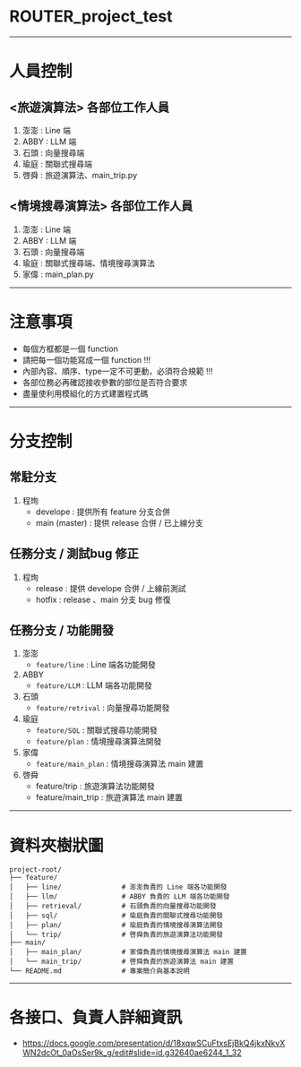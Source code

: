 # ROUTER_project_test
---

# 人員控制
## <旅遊演算法> 各部位工作人員
1. 澎澎 : Line 端
2. ABBY : LLM 端
3. 石頭 : 向量搜尋端
4. 瑜庭 : 關聯式搜尋端
5. 啓舜 : 旅遊演算法、main_trip.py

## <情境搜尋演算法> 各部位工作人員
1. 澎澎 : Line 端
2. ABBY : LLM 端
3. 石頭 : 向量搜尋端
4. 瑜庭 : 關聯式搜尋端、情境搜尋演算法
5. 家偉 : main_plan.py

---
# 注意事項
* 每個方框都是一個 function
* 請把每一個功能寫成一個 function !!!
* 內部內容、順序、type一定不可更動，必須符合規範 !!!
* 各部位務必再確認接收參數的部位是否符合要求
* 盡量使利用模組化的方式建置程式碼

---
# 分支控制
## 常駐分支
1. 程珣
   * develope : 提供所有 feature 分支合併
   * main (master) : 提供 release 合併 / 已上線分支

## 任務分支 / 測試bug 修正
1. 程珣
    * release : 提供 develope 合併 / 上線前測試
    * hotfix : release 、main 分支 bug 修復

## 任務分支 / 功能開發
1. 澎澎
    * `feature/line` : Line 端各功能開發
2. ABBY
    * `feature/LLM` : LLM 端各功能開發
3. 石頭
    * `feature/retrival` : 向量搜尋功能開發
4. 瑜庭
    * `feature/SQL` : 關聯式搜尋功能開發
    * `feature/plan` : 情境搜尋演算法開發
5. 家偉
    * `feature/main_plan` : 情境搜尋演算法 main 建置
6. 啓舜
    * feature/trip : 旅遊演算法功能開發
    * feature/main_trip : 旅遊演算法 main 建置

---
# 資料夾樹狀圖
```
project-root/
├── feature/
│   ├── line/               # 澎澎負責的 Line 端各功能開發
│   ├── llm/                # ABBY 負責的 LLM 端各功能開發
│   ├── retrieval/          # 石頭負責的向量搜尋功能開發
│   ├── sql/                # 瑜庭負責的關聯式搜尋功能開發
│   ├── plan/               # 瑜庭負責的情境搜尋演算法開發
│   └── trip/               # 啓舜負責的旅遊演算法功能開發
├── main/
│   ├── main_plan/          # 家偉負責的情境搜尋演算法 main 建置
│   └── main_trip/          # 啓舜負責的旅遊演算法 main 建置
└── README.md               # 專案簡介與基本說明
```

---
# 各接口、負責人詳細資訊
* https://docs.google.com/presentation/d/18xqwSCuFtxsEjBkQ4jkxNkvXWN2dcOt_0aOsSer9k_g/edit#slide=id.g32640ae6244_1_32
